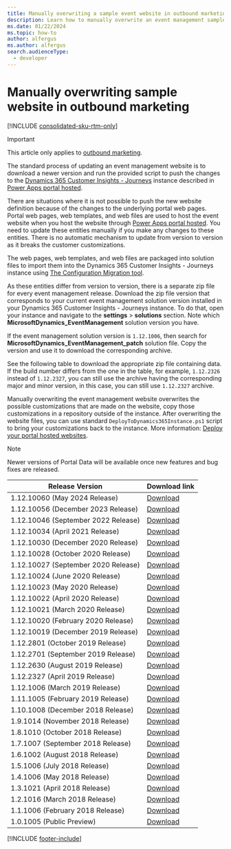 ```yaml
---
title: Manually overwriting a sample event website in outbound marketing
description: Learn how to manually overwrite an event management sample website in outbound marketing.
ms.date: 01/22/2024
ms.topic: how-to
author: alfergus
ms.author: alfergus
search.audienceType: 
  - developer
---
```


# Manually overwriting sample website in outbound marketing

[!INCLUDE [consolidated-sku-rtm-only](.././includes/consolidated-sku-rtm-only.md)]

> [!IMPORTANT]
> This article only applies to [outbound marketing](/dynamics365/marketing/user-guide).

The standard process of updating an event management website is to download a newer version and run the provided script to push the changes to the [Dynamics 365 Customer Insights - Journeys](/dynamics365/customer-engagement/marketing/trial-signup) instance described in [Power Apps portal hosted](portal-hosted.md#deployment). 

There are situations where it is not possible to push the new website definition because of the changes to the underlying portal web pages. Portal web pages, web templates, and web files are used to host the event website when you host the website through [Power Apps portal hosted](portal-hosted.md). You need to update these entities manually if you make any changes to these entities. There is no automatic mechanism to update from version to version as it breaks the customer customizations.

The web pages, web templates, and web files are packaged into solution files to import them into the Dynamics 365 Customer Insights - Journeys instance using [The Configuration Migration tool](/dynamics365/customer-engagement/admin/import-configuration-data). 

As these entities differ from version to version, there is a separate zip file for every event management release. Download the zip file version that corresponds to your current event management solution version installed in your Dynamics 365 Customer Insights - Journeys instance. To do that, open your instance and navigate to the **settings** > **solutions** section. Note which **MicrosoftDynamics_EventManagement** solution version you have. 

If the event management solution version is `1.12.1006`, then search for **MicrosoftDynamics_EventManagement_patch** solution file. Copy the version and use it to download the corresponding archive.

See the following table to download the appropriate zip file containing data. If the build number differs from the one in the table, for example, `1.12.2326` instead of `1.12.2327`, you can still use the archive having the corresponding major and minor version, in this case, you can still use `1.12.2327` archive.

Manually overwriting the event management website overwrites the possible customizations that are made on the website, copy those customizations in a repository outside of the instance. After overwriting the website files, you can use standard `DeployToDynamics365Instance.ps1` script to bring your customizations back to the instance. More information:  [Deploy your portal hosted websites](./portal-hosted.md#deployment).

> [!NOTE]
> Newer versions of Portal Data will be available once new features and bug fixes are released.

| Release Version |Download link|
|--|--|
| 1.12.10060 (May 2024 Release)| [Download](https://download.microsoft.com/download/1/5/0/150757D0-2600-493B-8C9A-3213AD873A73/PortalData-Apr24-1.12.10060.1234.zip) |
| 1.12.10056 (December 2023 Release)| [Download](https://download.microsoft.com/download/1/5/0/150757D0-2600-493B-8C9A-3213AD873A73/PortalData-Dec23-1.12.10056.1005.zip) |
| 1.12.10046 (September 2022 Release)| [Download](https://download.microsoft.com/download/1/5/0/150757D0-2600-493B-8C9A-3213AD873A73/PortalData-Sep22-1.12.10046.1012.zip) |
| 1.12.10034 (April 2021 Release)| [Download](https://download.microsoft.com/download/1/5/0/150757D0-2600-493B-8C9A-3213AD873A73/PortalData-Apr21-1.12.10034.1001.zip) |
| 1.12.10030 (December 2020 Release)| [Download](https://download.microsoft.com/download/1/5/0/150757D0-2600-493B-8C9A-3213AD873A73/PortalData-Dec20-1.12.10030.1020.zip) |
| 1.12.10028 (October 2020 Release)| [Download](https://download.microsoft.com/download/1/5/0/150757D0-2600-493B-8C9A-3213AD873A73/PortalData-Oct20-1.12.10028.1027.zip) |
| 1.12.10027 (September 2020 Release)| [Download](https://download.microsoft.com/download/1/5/0/150757D0-2600-493B-8C9A-3213AD873A73/PortalData-Sept20-1.12.10027.1013.zip) |
| 1.12.10024 (June 2020 Release)| [Download](https://download.microsoft.com/download/1/5/0/150757D0-2600-493B-8C9A-3213AD873A73/PortalData-June20-1.12.10024.1015.zip) |
| 1.12.10023 (May 2020 Release)| [Download](https://download.microsoft.com/download/1/5/0/150757D0-2600-493B-8C9A-3213AD873A73/PortalData-May20-1.12.10023.1015.zip) |
| 1.12.10022 (April 2020 Release)| [Download](https://download.microsoft.com/download/1/5/0/150757D0-2600-493B-8C9A-3213AD873A73/PortalData-April03-1.12.10022.1015.zip) |
| 1.12.10021 (March 2020 Release)| [Download](https://download.microsoft.com/download/1/5/0/150757D0-2600-493B-8C9A-3213AD873A73/PortalData-Mar21-1.12.10021.1015.zip) |
| 1.12.10020 (February 2020 Release)| [Download](https://download.microsoft.com/download/1/5/0/150757D0-2600-493B-8C9A-3213AD873A73/PortalData-Feb20-1.12.10020.1003.zip) |
| 1.12.10019 (December 2019 Release)| [Download](https://download.microsoft.com/download/1/5/0/150757D0-2600-493B-8C9A-3213AD873A73/PortalData-Dec19-1.12.10019.1012.zip) |
| 1.12.2801 (October 2019 Release)| [Download](https://download.microsoft.com/download/1/5/0/150757D0-2600-493B-8C9A-3213AD873A73/PortalData-Oct19-1.12.2801.zip) |
| 1.12.2701 (September 2019 Release)| [Download](https://download.microsoft.com/download/1/5/0/150757D0-2600-493B-8C9A-3213AD873A73/PortalData-Sept19-1.12.2701.zip) |
| 1.12.2630 (August 2019 Release)| [Download](https://download.microsoft.com/download/1/5/0/150757D0-2600-493B-8C9A-3213AD873A73/PortalData-Aug19-1.12.2630.zip)|
| 1.12.2327 (April 2019 Release) | [Download](https://download.microsoft.com/download/1/5/0/150757D0-2600-493B-8C9A-3213AD873A73/PortalData-Apr19-1.12.2327.zip) |
| 1.12.1006 (March 2019 Release) | [Download](https://download.microsoft.com/download/1/5/0/150757D0-2600-493B-8C9A-3213AD873A73/PortalData-Mar19-1.12.1006.zip) |
| 1.11.1005 (February 2019 Release) | [Download](https://download.microsoft.com/download/1/5/0/150757D0-2600-493B-8C9A-3213AD873A73/PortalData-Feb19-1.11.1005.zip) |
| 1.10.1008 (December 2018 Release) | [Download](https://download.microsoft.com/download/1/5/0/150757D0-2600-493B-8C9A-3213AD873A73/PortalData-Dec18-1.10.1008.zip) |
| 1.9.1014 (November 2018 Release) | [Download](https://download.microsoft.com/download/1/5/0/150757D0-2600-493B-8C9A-3213AD873A73/PortalData-Nov18-1.9.1014.zip) |
| 1.8.1010 (October 2018 Release) | [Download](https://download.microsoft.com/download/1/5/0/150757D0-2600-493B-8C9A-3213AD873A73/PortalData-Oct18-1.8.1010.zip) |
| 1.7.1007 (September 2018 Release) | [Download](https://download.microsoft.com/download/1/5/0/150757D0-2600-493B-8C9A-3213AD873A73/PortalData-Sep18-1.7.1007.zip) |
| 1.6.1002 (August 2018 Release) | [Download](https://download.microsoft.com/download/1/5/0/150757D0-2600-493B-8C9A-3213AD873A73/PortalData-Aug18-1.6.1002.zip) |
| 1.5.1006 (July 2018 Release) | [Download](https://download.microsoft.com/download/1/5/0/150757D0-2600-493B-8C9A-3213AD873A73/PortalData-Jul18-1.5.1006.zip) |
| 1.4.1006 (May 2018 Release) | [Download](https://download.microsoft.com/download/1/5/0/150757D0-2600-493B-8C9A-3213AD873A73/PortalData-May18-1.4.1006.zip) |
| 1.3.1021 (April 2018 Release) | [Download](https://download.microsoft.com/download/1/5/0/150757D0-2600-493B-8C9A-3213AD873A73/PortalData-Apr18-1.3.1021.zip) |
| 1.2.1016 (March 2018 Release) | [Download](https://download.microsoft.com/download/1/5/0/150757D0-2600-493B-8C9A-3213AD873A73/PortalData-Mar18-1.2.1016.zip) |
| 1.1.1006 (February 2018 Release) | [Download](https://download.microsoft.com/download/1/5/0/150757D0-2600-493B-8C9A-3213AD873A73/PortalData-Feb18-1.1.1006.zip) |
| 1.0.1005 (Public Preview) | [Download](https://download.microsoft.com/download/1/5/0/150757D0-2600-493B-8C9A-3213AD873A73/PortalData-PublicPreview-1.0.1005.zip) |

[!INCLUDE [footer-include](.././includes/footer-banner.md)]
